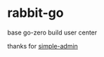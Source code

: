 # rabbit-go
base go-zero build user center

thanks for [simple-admin](https://github.com/suyuan32/simple-admin-core)